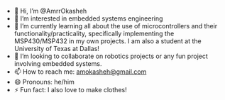 - 👋 Hi, I’m @AmrrOkasheh
- 👀 I’m interested in embedded systems engineering
- 🌱 I’m currently learning all about the use of microcontrollers and their functionality/practicality, specifically implementing the MSP430/MSP432 in my own projects. I am also a student at the University of Texas at Dallas!
- 💞️ I’m looking to collaborate on robotics projects or any fun project involving embedded systems. 
- 📫 How to reach me: amokasheh@gmail.com
- 😄 Pronouns: he/him
- ⚡ Fun fact: I also love to make clothes!

<!---
AmrrOkasheh/AmrrOkasheh is a ✨ special ✨ repository because its `README.md` (this file) appears on your GitHub profile.
You can click the Preview link to take a look at your changes.
--->
